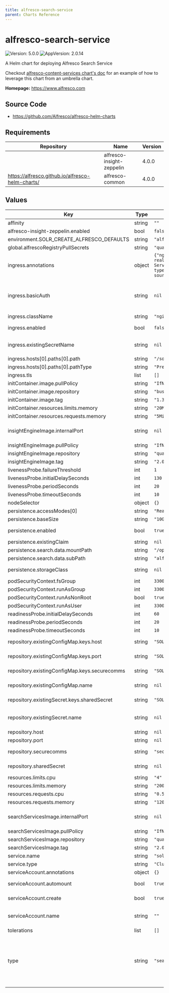 ```yaml
---
title: alfresco-search-service
parent: Charts Reference
---
```


# alfresco-search-service

![Version: 5.0.0](https://img.shields.io/badge/Version-5.0.0-informational?style=flat-square) ![AppVersion: 2.0.14](https://img.shields.io/badge/AppVersion-2.0.14-informational?style=flat-square)

A Helm chart for deploying Alfresco Search Service

Checkout [alfresco-content-services chart's doc](https://github.com/Alfresco/acs-deployment/blob/master/docs/helm/README.md) for an example of how to leverage this chart from an umbrella chart.

**Homepage:** <https://www.alfresco.com>

## Source Code

* <https://github.com/Alfresco/alfresco-helm-charts>

## Requirements

| Repository | Name | Version |
|------------|------|---------|
|  | alfresco-insight-zeppelin | 4.0.0 |
| https://alfresco.github.io/alfresco-helm-charts/ | alfresco-common | 4.0.0 |

## Values

| Key | Type | Default | Description |
|-----|------|---------|-------------|
| affinity | string | `""` | Pod affinity, passed thru tpl function |
| alfresco-insight-zeppelin.enabled | bool | `false` |  |
| environment.SOLR_CREATE_ALFRESCO_DEFAULTS | string | `"alfresco,archive"` |  |
| global.alfrescoRegistryPullSecrets | string | `"quay-registry-secret"` |  |
| ingress.annotations | object | `{"nginx.ingress.kubernetes.io/auth-realm":"Authentication Required - Alfresco Search Services","nginx.ingress.kubernetes.io/auth-type":"basic","nginx.ingress.kubernetes.io/whitelist-source-range":"0.0.0.0/0"}` | nginx ingress annotations (see https://kubernetes.github.io/ingress-nginx/user-guide/nginx-configuration/annotations) |
| ingress.basicAuth | string | `nil` | Default solr basic auth user/password: admin / admin You can create your own with htpasswd utilility & encode it with base640. Example: `echo -n "$(htpasswd -nbm admin admin)" | base64 | tr -d '\n'` basicAuth: YWRtaW46JGFwcjEkVVJqb29uS00kSEMuS1EwVkRScFpwSHB2a3JwTDd1Lg== |
| ingress.className | string | `"nginx"` |  |
| ingress.enabled | bool | `false` | Expose the solr admin console behind basic auth |
| ingress.existingSecretName | string | `nil` | An existing secret that contains an `auth` key with a value in the same format of `ingress.basicAuth` |
| ingress.hosts[0].paths[0].path | string | `"/solr"` |  |
| ingress.hosts[0].paths[0].pathType | string | `"Prefix"` |  |
| ingress.tls | list | `[]` |  |
| initContainer.image.pullPolicy | string | `"IfNotPresent"` |  |
| initContainer.image.repository | string | `"busybox"` |  |
| initContainer.image.tag | string | `"1.35.0"` |  |
| initContainer.resources.limits.memory | string | `"20Mi"` |  |
| initContainer.resources.requests.memory | string | `"5Mi"` |  |
| insightEngineImage.internalPort | string | `nil` | container's port search service is listening on change if your custom image use a different port. |
| insightEngineImage.pullPolicy | string | `"IfNotPresent"` |  |
| insightEngineImage.repository | string | `"quay.io/alfresco/insight-engine"` |  |
| insightEngineImage.tag | string | `"2.0.14"` |  |
| livenessProbe.failureThreshold | int | `1` |  |
| livenessProbe.initialDelaySeconds | int | `130` |  |
| livenessProbe.periodSeconds | int | `20` |  |
| livenessProbe.timeoutSeconds | int | `10` |  |
| nodeSelector | object | `{}` |  |
| persistence.accessModes[0] | string | `"ReadWriteOnce"` |  |
| persistence.baseSize | string | `"10Gi"` | Capacity of the PVC for persistency |
| persistence.enabled | bool | `true` | When disabled, data is lost when pod is terminated/rescheduled |
| persistence.existingClaim | string | `nil` | Provide a pre-existing PVC for persistency |
| persistence.search.data.mountPath | string | `"/opt/alfresco-search-services/data"` |  |
| persistence.search.data.subPath | string | `"alfresco-content-services/solr-data"` |  |
| persistence.storageClass | string | `nil` | Bind PVC based on storageClass (e.g. dynamic provisioning) |
| podSecurityContext.fsGroup | int | `33007` |  |
| podSecurityContext.runAsGroup | int | `33007` |  |
| podSecurityContext.runAsNonRoot | bool | `true` |  |
| podSecurityContext.runAsUser | int | `33007` |  |
| readinessProbe.initialDelaySeconds | int | `60` |  |
| readinessProbe.periodSeconds | int | `20` |  |
| readinessProbe.timeoutSeconds | int | `10` |  |
| repository.existingConfigMap.keys.host | string | `"SOLR_ALFRESCO_HOST"` | Key within the configmap holding the repository hostname |
| repository.existingConfigMap.keys.port | string | `"SOLR_ALFRESCO_PORT"` | Key within the configmap holding the repository port |
| repository.existingConfigMap.keys.securecomms | string | `"SOLR_ALFRESCO_SECURE_COMMS"` | Key within the configmap holding the repository security level |
| repository.existingConfigMap.name | string | `nil` | Name of a pre-existing configmap containing Alfresco repository URL |
| repository.existingSecret.keys.sharedSecret | string | `"SOLR_ALFRESCO_SECURECOMMS_SECRET"` | Key within the secret holding the repository shared secret |
| repository.existingSecret.name | string | `nil` | Alternatively, provide a pre-existing secret containing the shared secret used with repository when `securecomms` is `secret` |
| repository.host | string | `nil` | Alfresco repository hostname |
| repository.port | string | `nil` | Alfresco repository port |
| repository.securecomms | string | `"secret"` | Alfresco repository security level to use when tracking the repo ('none' or 'secret') |
| repository.sharedSecret | string | `nil` | Shared secret used with repository when `securecomms` is `secret` |
| resources.limits.cpu | string | `"4"` |  |
| resources.limits.memory | string | `"2000Mi"` |  |
| resources.requests.cpu | string | `"0.50"` |  |
| resources.requests.memory | string | `"1200Mi"` |  |
| searchServicesImage.internalPort | string | `nil` | container's port search service is listening on change if your custom image use a different port. |
| searchServicesImage.pullPolicy | string | `"IfNotPresent"` |  |
| searchServicesImage.repository | string | `"quay.io/alfresco/search-services"` |  |
| searchServicesImage.tag | string | `"2.0.14"` |  |
| service.name | string | `"solr"` |  |
| service.type | string | `"ClusterIP"` |  |
| serviceAccount.annotations | object | `{}` | Annotations to add to the service account |
| serviceAccount.automount | bool | `true` | Automatically mount a ServiceAccount's API credentials? |
| serviceAccount.create | bool | `true` | Specifies whether a service account should be created |
| serviceAccount.name | string | `""` | The name of the service account to use. If not set and create is true, a name is generated using the fullname template |
| tolerations | list | `[]` |  |
| type | string | `"search-services"` | set alfresco-insight-zeppelin.enabled=true As the Docker Image for Insight Engine is not publicly available the alfrescoRegistryPullSecrets has to be set More information can be found on https://github.com/Alfresco/acs-deployment/blob/master/docs/helm/registry-authentication.md |
